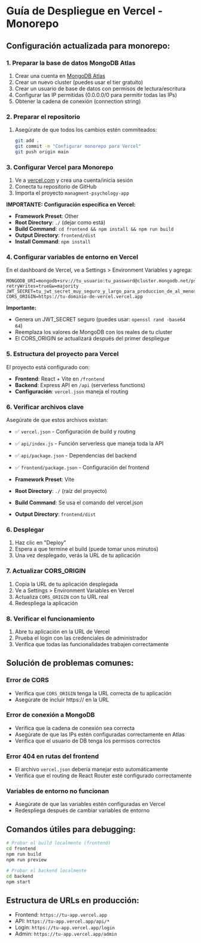 # Guía de Despliegue en Vercel - Monorepo

## Configuración actualizada para monorepo:

### 1. Preparar la base de datos MongoDB Atlas

1. Crear una cuenta en [MongoDB Atlas](https://www.mongodb.com/atlas)
2. Crear un nuevo cluster (puedes usar el tier gratuito)
3. Crear un usuario de base de datos con permisos de lectura/escritura
4. Configurar las IP permitidas (0.0.0.0/0 para permitir todas las IPs)
5. Obtener la cadena de conexión (connection string)

### 2. Preparar el repositorio

1. Asegúrate de que todos los cambios estén commiteados:
   ```bash
   git add .
   git commit -m "Configurar monorepo para Vercel"
   git push origin main
   ```

### 3. Configurar Vercel para Monorepo

1. Ve a [vercel.com](https://vercel.com) y crea una cuenta/inicia sesión
2. Conecta tu repositorio de GitHub
3. Importa el proyecto `managment-psychology-app`

**IMPORTANTE: Configuración específica en Vercel:**
- **Framework Preset**: Other
- **Root Directory**: `./` (dejar como está)
- **Build Command**: `cd frontend && npm install && npm run build`
- **Output Directory**: `frontend/dist`
- **Install Command**: `npm install`

### 4. Configurar variables de entorno en Vercel

En el dashboard de Vercel, ve a Settings > Environment Variables y agrega:

```
MONGODB_URI=mongodb+srv://tu_usuario:tu_password@cluster.mongodb.net/psychology_app?retryWrites=true&w=majority
JWT_SECRET=tu_jwt_secret_muy_seguro_y_largo_para_produccion_de_al_menos_64_caracteres
CORS_ORIGIN=https://tu-dominio-de-vercel.vercel.app
```

**Importante:**
- Genera un JWT_SECRET seguro (puedes usar: `openssl rand -base64 64`)
- Reemplaza los valores de MongoDB con los reales de tu cluster
- El CORS_ORIGIN se actualizará después del primer despliegue

### 5. Estructura del proyecto para Vercel

El proyecto está configurado con:
- **Frontend**: React + Vite en `/frontend`
- **Backend**: Express API en `/api` (serverless functions)
- **Configuración**: `vercel.json` maneja el routing

### 6. Verificar archivos clave

Asegúrate de que estos archivos existan:
- ✅ `vercel.json` - Configuración de build y routing
- ✅ `api/index.js` - Función serverless que maneja toda la API
- ✅ `api/package.json` - Dependencias del backend
- ✅ `frontend/package.json` - Configuración del frontend

- **Framework Preset**: Vite
- **Root Directory**: `./` (raíz del proyecto)
- **Build Command**: Se usa el comando del vercel.json
- **Output Directory**: `frontend/dist`

### 6. Desplegar

1. Haz clic en "Deploy"
2. Espera a que termine el build (puede tomar unos minutos)
3. Una vez desplegado, verás la URL de tu aplicación

### 7. Actualizar CORS_ORIGIN

1. Copia la URL de tu aplicación desplegada
2. Ve a Settings > Environment Variables en Vercel
3. Actualiza `CORS_ORIGIN` con tu URL real
4. Redespliega la aplicación

### 8. Verificar el funcionamiento

1. Abre tu aplicación en la URL de Vercel
2. Prueba el login con las credenciales de administrador
3. Verifica que todas las funcionalidades trabajen correctamente

## Solución de problemas comunes:

### Error de CORS

- Verifica que `CORS_ORIGIN` tenga la URL correcta de tu aplicación
- Asegúrate de incluir https:// en la URL

### Error de conexión a MongoDB

- Verifica que la cadena de conexión sea correcta
- Asegúrate de que las IPs estén configuradas correctamente en Atlas
- Verifica que el usuario de DB tenga los permisos correctos

### Error 404 en rutas del frontend

- El archivo `vercel.json` debería manejar esto automáticamente
- Verifica que el routing de React Router esté configurado correctamente

### Variables de entorno no funcionan

- Asegúrate de que las variables estén configuradas en Vercel
- Redespliega después de cambiar variables de entorno

## Comandos útiles para debugging:

```bash
# Probar el build localmente (frontend)
cd frontend
npm run build
npm run preview

# Probar el backend localmente
cd backend
npm start
```

## Estructura de URLs en producción:

- Frontend: `https://tu-app.vercel.app`
- API: `https://tu-app.vercel.app/api/*`
- Login: `https://tu-app.vercel.app/login`
- Admin: `https://tu-app.vercel.app/admin`
